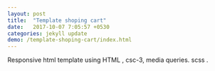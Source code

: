 ```yaml
---
layout: post
title:  "Template shoping cart"
date:   2017-10-07 7:05:57 +0530
categories: jekyll update
demo: /template-shoping-cart/index.html
---
```

Responsive html template using HTML , csc-3, media queries. scss . 